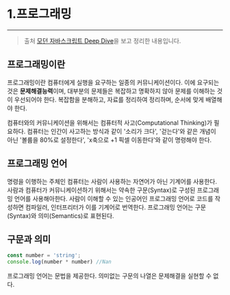 # 1.프로그래밍

---

> 출처 [모던 자바스크립트 Deep Dive](http://www.kyobobook.co.kr/product/detailViewKor.laf?ejkGb=KOR&mallGb=KOR&barcode=9791158392239&orderClick=LEa&Kc=)을 보고 정리한 내용입니다.

## 프로그래밍이란

프로그래밍이란 컴퓨터에게 실행을 요구하는 일종의 커뮤니케이션이다. 이에 요구되는 것은 **문제해결능력**이며, 대부분의 문제들은 복잡하고 명확하지 않아 문제를 이해하는 것이 우선되어야 한다. 복잡함을 분해하고, 자료를 정리하여 정리하며, 순서에 맞게 배열해야 한다. 

컴퓨터와의 커뮤니케이션을 위해서는 컴퓨터적 사고(Computational Thinking)가 필요하다. 컴퓨터는 인간이 사고하는 방식과 같이 '소리가 크다', '걷는다'와 같은 개념이 아닌 '볼륨을 80%로 설정한다', 'x축으로 +1 픽셀 이동한다'와 같이 명령해야 한다. 



## 프로그래밍 언어

명령을 이행하는 주체인 컴퓨터는 사람이 사용하는 자연어가 아닌 기계어를 사용한다. 사람과 컴퓨터가 커뮤니케이션하기 위해서는 약속한 구문(Syntax)로 구성된 프로그래밍 언어를 사용해아한다. 사람이 이해할 수 있는 인공어인 프로그래밍 언어로 코드를 작성하면 컴파일러, 인터프리터가 이를 기계어로 번역한다. 프로그래밍 언어는 구문(Syntax)와 의미(Semantics)로 표현된다.



## 구문과 의미

```js
const number = 'string';
console.log(number * number) //Nan
```

프로그래밍 언어는 문법을 제공한다. 의미없는 구문의 나열은 문제해결을 실현할 수 없다.

